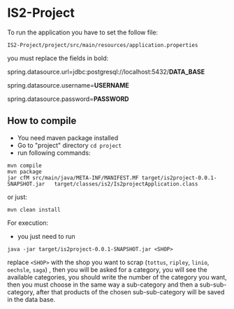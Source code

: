 # IS2-Project

To run the application you have to set the follow file:

```IS2-Project/project/src/main/resources/application.properties```



you must replace the fields in bold:

spring.datasource.url=jdbc:postgresql://localhost:5432/**DATA_BASE**

spring.datasource.username=**USERNAME**

spring.datasource.password=**PASSWORD**

## How to compile
- You need maven package installed 
- Go to "project" directory ```cd project```
- run following commands:
```
mvn compile  
mvn package  
jar cfM src/main/java/META-INF/MANIFEST.MF target/is2project-0.0.1-SNAPSHOT.jar   target/classes/is2/Is2projectApplication.class
```
or just:
```
mvn clean install
```
For execution:
- you just need to run
```
java -jar target/is2project-0.0.1-SNAPSHOT.jar <SHOP>
```
replace ```<SHOP>``` with the shop you want to scrap (```tottus```, ```ripley```, ```linio```, ```oechsle```, ```saga```)
, then you will be asked for a category, you will see the available categories, you should write the number of the category you want, then you must choose in the same way a sub-category and then a sub-sub-category, after that products of the chosen sub-sub-category will be saved in the data base.
